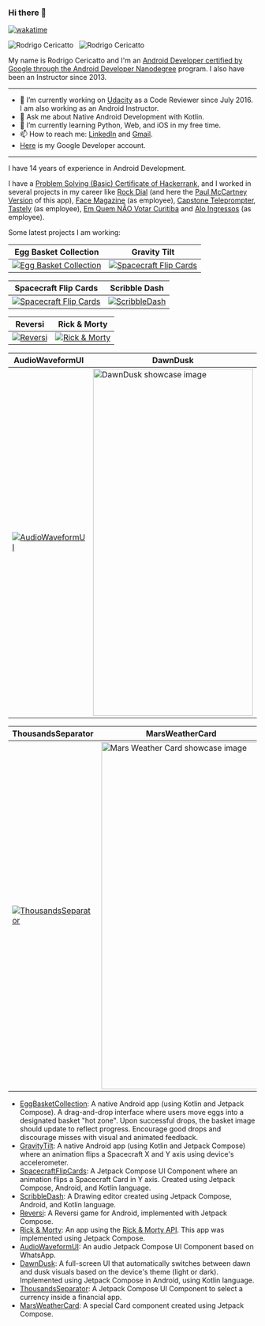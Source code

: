 ### Hi there 👋

[![wakatime](https://wakatime.com/badge/user/5f0fde71-0daa-4b86-b75d-04efb7280ef9.svg)](https://wakatime.com/@5f0fde71-0daa-4b86-b75d-04efb7280ef9)

<p>
  <img align="top" src="https://github-readme-stats.vercel.app/api?username=graffiti75&show_icons=true&theme=rose_pine&locale=en&layout=compact" alt="Rodrigo Cericatto" />
  &nbsp;
  <img align="top" src="https://github-readme-stats.vercel.app/api/top-langs?username=graffiti75&show_icons=true&theme=rose_pine&locale=en&layout=compact" alt="Rodrigo Cericatto" />
</p>

My name is Rodrigo Cericatto and I'm an [Android Developer certified by Google through the Android Developer Nanodegree](https://bit.ly/3iW3YJf) program. I also have been an Instructor since 2013.

---

- 🔭 I’m currently working on [Udacity](https://www.udacity.com/) as a Code Reviewer since July 2016. I am also working as an Android Instructor.
- 💬 Ask me about Native Android Development with Kotlin.
- 🌱 I’m currently learning Python, Web, and iOS in my free time.
- 📫 How to reach me: [LinkedIn](https://www.linkedin.com/in/rodrigocericatto/) and [Gmail](graffiti75@gmail.com).
- [Here](https://g.dev/RodrigoCericattoKonzen) is my Google Developer account.

---

I have 14 years of experience in Android Development.

I have a [Problem Solving (Basic) Certificate of Hackerrank](https://www.hackerrank.com/certificates/663342ea7022), and I worked in several projects in my career like [Rock Dial](https://www.youtube.com/watch?v=ZPmiA4CdTt4) (and here the [Paul McCartney Version](https://www.youtube.com/watch?v=cWk91phIiHg) of this app), [Face Magazine](https://bit.ly/34zhp9B) (as employee), [Capstone Teleprompter](https://drive.google.com/drive/folders/0B7-BCrhhCGUsQVRlcnVVeUNDNUk?resourcekey=0-hK1-rS5aFsYAiXnOvlMJHw&usp=sharing), [Tastely](http://goo.gl/rvrRk) (as employee), [Em Quem NÃO Votar Curitiba](https://bit.ly/2WUm5VF) and [Alo Ingressos](https://bit.ly/313r0Wj) (as employee).

Some latest projects I am working:

| Egg Basket Collection | Gravity Tilt | 
|---------|---------|
| [![Egg Basket Collection](https://raw.githubusercontent.com/graffiti75/EggBasketCollection/refs/heads/master/media/video.gif)](https://github.com/graffiti75/EggBasketCollection) | [![Spacecraft Flip Cards](https://raw.githubusercontent.com/graffiti75/GravityTilt/refs/heads/master/media/video.gif)](https://github.com/graffiti75/SpacecraftFlipCards) |

| Spacecraft Flip Cards | Scribble Dash |
|---------|---------|
| [![Spacecraft Flip Cards](https://raw.githubusercontent.com/graffiti75/SpacecraftFlipCards/refs/heads/master/media/video.gif)](https://github.com/graffiti75/SpacecraftFlipCards) | [![ScribbleDash](https://raw.githubusercontent.com/graffiti75/ScribbleDash/refs/heads/master/media/video.gif)](https://github.com/graffiti75/ScribbleDash) |

| Reversi | Rick & Morty | 
|---------|---------|
| [![Reversi](https://raw.githubusercontent.com/graffiti75/Reversi/refs/heads/master/videos/20250220-172831_small.gif)](https://github.com/graffiti75/Reversi) | [![Rick & Morty](https://github.com/graffiti75/RickMorty/raw/master/media/showcase_small.gif)](https://github.com/graffiti75/RickMorty) |

| AudioWaveformUI | DawnDusk |
|---------|---------|
| [![AudioWaveformUI](https://raw.githubusercontent.com/graffiti75/AudioWaveformUI/refs/heads/master/videos/waveform.gif)](https://github.com/graffiti75/AudioWaveformUI) | <img width="324" height="702" src="https://raw.githubusercontent.com/graffiti75/DawnDusk/refs/heads/master/media/video.gif" alt="DawnDusk showcase image" > |

| ThousandsSeparator | MarsWeatherCard | 
|---------|---------|
| [![ThousandsSeparator](https://raw.githubusercontent.com/graffiti75/ThousandsSeparator/refs/heads/master/videos/video.gif)](https://github.com/graffiti75/ThousandsSeparator) | <img width="324" height="702" src="https://raw.githubusercontent.com/graffiti75/MarsWeatherCard/refs/heads/master/images/image.png" alt="Mars Weather Card showcase image" > |

- [EggBasketCollection](https://github.com/graffiti75/EggBasketCollection): A native Android app (using Kotlin and Jetpack Compose). A drag-and-drop interface where users move eggs into a designated basket "hot zone". Upon successful drops, the basket image should update to reflect progress. Encourage good drops and discourage misses with visual and animated feedback.
- [GravityTilt](https://github.com/graffiti75/GravityTilt): A native Android app (using Kotlin and Jetpack Compose) where an animation flips a Spacecraft X and Y axis using device's accelerometer.
- [SpacecraftFlipCards](https://github.com/graffiti75/SpacecraftFlipCards): A Jetpack Compose UI Component where an animation flips a Spacecraft Card in Y axis. Created using Jetpack Compose, Android, and Kotlin language.
- [ScribbleDash](https://github.com/graffiti75/ScribbleDash): A Drawing editor created using Jetpack Compose, Android, and Kotlin language.
- [Reversi](https://github.com/graffiti75/Reversi): A Reversi game for Android, implemented with Jetpack Compose.
- [Rick & Morty](https://github.com/graffiti75/RickMorty): An app using the [Rick & Morty API](https://rickandmortyapi.com/). This app was implemented using Jetpack Compose.
- [AudioWaveformUI](https://github.com/graffiti75/AudioWaveformUI): An audio Jetpack Compose UI Component based on WhatsApp.
- [DawnDusk](https://github.com/graffiti75/DawnDusk): A full-screen UI that automatically switches between dawn and dusk visuals based on the device's theme (light or dark). Implemented using Jetpack Compose in Android, using Kotlin language.
- [ThousandsSeparator](https://github.com/graffiti75/ThousandsSeparator): A Jetpack Compose UI Component to select a currency inside a financial app.
- [MarsWeatherCard](https://github.com/graffiti75/MarsWeatherCard): A special Card component created using Jetpack Compose.

<!--
**graffiti75/graffiti75** is a ✨ _special_ ✨ repository because its `README.md` (this file) appears on your GitHub profile.

Here are some ideas to get you started:

- 🔭 I’m currently working on ...
- 🌱 I’m currently learning ...
- 👯 I’m looking to collaborate on ...
- 🤔 I’m looking for help with ...
- 💬 Ask me about ...
- 📫 How to reach me: ...
- 😄 Pronouns: ...
- ⚡ Fun fact: ...
-->

